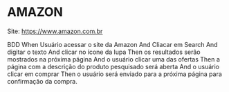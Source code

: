 # AMAZON

Site: https://www.amazon.com.br

BDD
When Usuário acessar o site da Amazon
And Cliacar em Search
And digitar o texto
And clicar no ícone da lupa
Then os resultados serão mostrados na próxima página
And o usuário clicar uma das ofertas
Then a página com a descrição do produto pesquisado será aberta
And o usuário clicar em comprar
Then o usuário será enviado para a próxima página para confirmação da compra.